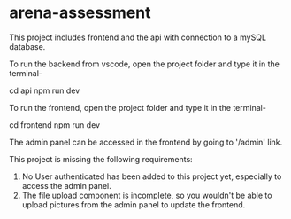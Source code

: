 # arena-assessment

This project includes frontend and the api with connection to a mySQL database.

To run the backend from vscode, open the project folder and type it in the terminal-

cd api
npm run dev

To run the frontend, open the project folder and type it in the terminal-

cd frontend
npm run dev

The admin panel can be accessed in the frontend by going to '/admin' link. 

This project is missing the following requirements:
1. No User authenticated has been added to this project yet, especially to access the admin panel.
2. The file upload component is incomplete, so you wouldn't be able to upload pictures from the admin panel to update the frontend.

